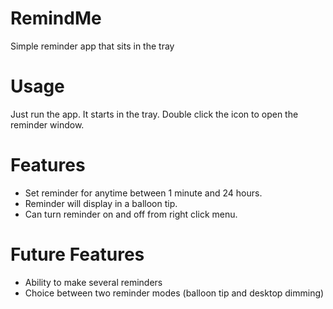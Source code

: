 RemindMe
========

Simple reminder app that sits in the tray


Usage
========
Just run the app. It starts in the tray.
Double click the icon to open the reminder window.


Features
========
- Set reminder for anytime between 1 minute and 24 hours.
- Reminder will display in a balloon tip.
- Can turn reminder on and off from right click menu.


Future Features
========
- Ability to make several reminders
- Choice between two reminder modes (balloon tip and desktop dimming)
